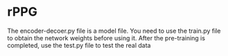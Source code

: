 # rPPG
The encoder-decoer.py file is a model file. You need to use the train.py file to obtain the network weights before using it.
After the pre-training is completed, use the test.py file to test the real data
